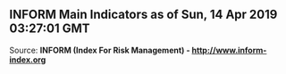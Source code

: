 ## INFORM Main Indicators as of Sun, 14 Apr 2019 03:27:01 GMT

Source: **INFORM (Index For Risk Management) - http://www.inform-index.org**